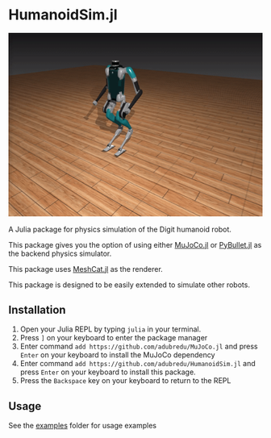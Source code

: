 # HumanoidSim.jl

<!-- <img src="media/digitsim.gif" width="200" height="180" /> -->
![](media/digitsim2.gif)

A Julia package for physics simulation of the Digit humanoid robot. 

This package gives you the option of using either [MuJoCo.jl](https://github.com/adubredu/MuJoCo.jl) or [PyBullet.jl](https://github.com/adubredu/PyBullet.jl) as the backend physics simulator.  

This package uses [MeshCat.jl](https://github.com/rdeits/MeshCat.jl) as the renderer. 

This package is designed to be easily extended to simulate other robots.

## Installation
1. Open your Julia REPL by typing  `julia` in your terminal.
2. Press `]` on your keyboard to enter the package manager
3. Enter command `add https://github.com/adubredu/MuJoCo.jl` and press 
`Enter` on your keyboard to install the MuJoCo dependency
4. Enter command `add https://github.com/adubredu/HumanoidSim.jl` and press 
`Enter` on your keyboard to install this package.
5. Press the `Backspace` key on your keyboard to return to the REPL


## Usage
See the [examples](examples) folder for usage examples

